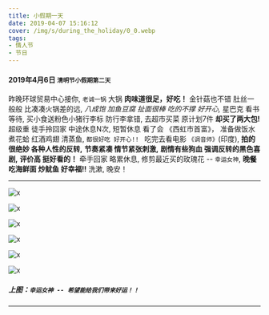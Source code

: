 ```yaml
---
title: 小假期一天
date: 2019-04-07 15:16:12
cover: /img/s/during_the_holiday/0_0.webp
tags:
- 情人节
- 节日 
---
```


#### 2019年4月6日 `清明节小假期第二天`

昨晚环球贸易中心接你, 
`老诚一锅` 大锅 __肉味道很足，好吃！__
金针菇也不错 肚丝一般般 比凑凑火锅差的远,
_八成饱 加鱼豆腐 扯面很棒 吃的不撑 好开心,_
星巴克 看书等待,
买小食送粉色小猪行李标 防行李拿错,
去超市买菜 原计划7件 __却买了两大包!__ 
超级重 徒手拎回家 中途休息N次,
短暂休息 看了会 《西虹市首富》， 
准备做饭水煮花蛤 红酒鸡翅 清蒸鱼, 
`都很好吃 好开心!! `
吃完去看电影 `《调音师》`(印度),
__拍的很绝妙 各种人性的反转,__ 
__节奏紧凑 情节紧张刺激,__
__剧情有些狗血 强调反转的黑色喜剧,__
__评价高 挺好看的！__
牵手回家 略累休息,
修剪最近买的玫瑰花 -- `幸运女神`,
**晚餐 吃海鲜面 炒鱿鱼 好幸福!!**
洗漱, 晚安！


---
![x](/img/s/during_the_holiday/0_4.jpg "x")

![x](/img/s/during_the_holiday/0_5.jpeg "x")

![x](/img/s/during_the_holiday/0_3.jpg "x")

![x](/img/s/during_the_holiday/0_0.webp "x")

![x](/img/s/during_the_holiday/0_1.jpg "x")

![x](/img/s/during_the_holiday/0_2.jpg "x")

##### 上图：`幸运女神 -- 希望能给我们带来好运！！`

***